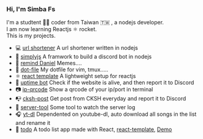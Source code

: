 ### Hi, I'm Simba Fs
I'm a studtent 🧑‍🎓 coder from Taiwan 🇹🇼 , a nodejs developer.  
I am now learning Reactjs ⚛ rocket.  
This is my projects.

* 💻 [url shortener](https://github.com/simba-fs/url-shortener) A url shortener written in nodejs
* 🤖 [simplyjs](https://github.com/simba-fs/simply.js)  A framwork to build a discord bot in nodejs
* 📔 [remind Daniel](https://github.com/simba-fs/cksh-post)  Memes....
* 🔧 [dot-file](https://github.com/simba-fs/dot-file) My dotfile for vim, tmux.....
* ⚛ [react template](https://github.com/simba-fs/react-template)  A lightweight setup for reactjs
* 💓 [uptime bot](https://github.com/simba-fs/uptime-robot)  Check if the website is alive, and then report it to Discord
* 📷 [ip-qrcode](https://github.com/simba-fs/ip-qrcode)  Show a qrcode of your ip/port in terminal
* 📭 [cksh-post](https://github.com/simba-fs/cksh-post)  Get post from CKSH everyday and report it to Discord
* 🔨 [server-tool](https://github.com/simba-fs/server-tool)  Some tool to watch the server log
* 🎧 [yt-dl](https://github.com/simba-fs/yt-dl-tool)  Dependented on youtube-dl, auto download all songs in the list and rename it
* 📓 [todo](https://github.com/simba-fs/todo)  A todo list app made with React, [react-template](https://github.com/simba-fs/react-template), [Demo](https://simba-fs.github.io/todo)
